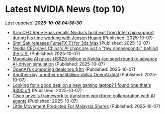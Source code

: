# Latest NVIDIA News (top 10)
_Last updated: **2025-10-08 04:38:30**_

- [Arm CEO Rene Haas recalls Nvidia's bold exit from Intel chip support during his time working with Jensen Huang](https://www.digitimes.com/news/a20251007PD215/arm-ceo-nvidia-jensen-huang-intel.html) (Published: 2025-10-07)
- [Sitni Sati releases FumeFX 7.1 for 3ds Max](https://www.cgchannel.com/2025/10/sitni-sati-releases-fumefx-7-1-for-3ds-max/) (Published: 2025-10-07)
- [Nvidia CEO says China's AI chips are just a "few nanoseconds" behind the U.S.](https://www.phonearena.com/news/nvidia-ceo-says-chinese-ai-chips-are-right-behind-u.s._id174698) (Published: 2025-10-07)
- [Moonlake AI raises US$28 million in Nvidia-led seed round to advance AI-driven simulation](https://www.digitimes.com/news/a20251007PD202/startup-development-nvidia-funding-deepmind.html) (Published: 2025-10-07)
- [OpenAI’s computing deals top $1tn](https://biztoc.com/x/5d12a39141a1ba15) (Published: 2025-10-07)
- [Another day, another multibillion-dollar OpenAI deal](https://biztoc.com/x/6517617f81e27abc) (Published: 2025-10-07)
- [Looking for a good deal on a new gaming laptop? I found one that's $300 off](https://www.zdnet.com/article/looking-for-a-good-deal-on-a-new-gaming-laptop-i-found-one-thats-300-off/) (Published: 2025-10-07)
- [Cisco unveils framework to transform workforce collaboration with AI agents](http://digiday.com/media/cisco-unveils-framework-to-transform-workforce-collaboration-with-ai-agents/) (Published: 2025-10-07)
- [Little Movement Predicted For Malaysia Shares](https://www.rttnews.com/3579711/little-movement-predicted-for-malaysia-shares.aspx) (Published: 2025-10-07)
